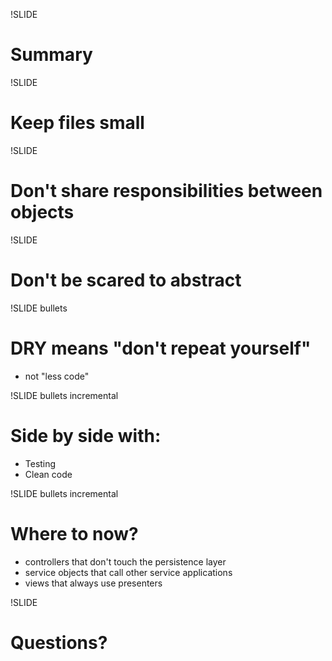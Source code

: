 !SLIDE
# Summary #
!SLIDE
# Keep files small #
!SLIDE
# Don't share responsibilities between objects #
!SLIDE
# Don't be scared to abstract
!SLIDE bullets
# DRY means "don't repeat yourself"
* not "less code"

!SLIDE bullets incremental
# Side by side with:
* Testing
* Clean code

!SLIDE bullets incremental
# Where to now?
* controllers that don't touch the persistence layer
* service objects that call other service applications
* views that always use presenters

!SLIDE
# Questions? #